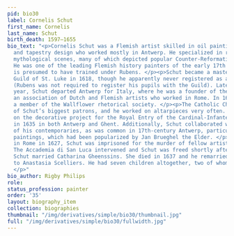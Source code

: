 ```yaml
---
pid: bio30
label: Cornelis Schut
first_name: Cornelis
last_name: Schut
birth_death: 1597–1655
bio_text: "<p>Cornelis Schut was a Flemish artist skilled in oil painting, engraving,
  and tapestry design who worked mostly in Antwerp. He specialized in religious and
  mythological scenes, many of which depicted popular Counter-Reformation subjects.
  He was one of the leading Flemish history painters of the early 17th century and
  is presumed to have trained under Rubens. </p><p>Schut became a master of the Antwerp
  Guild of St. Luke in 1618, though he apparently never registered as an apprentice
  (Rubens was not required to register his pupils with the Guild). Later that same
  year, Schut departed Antwerp for Italy, where he was a founder of the Bentvueghels,
  an association of Dutch and Flemish artists who worked in Rome. In 1630, he became
  a member of the Wallflower rhetorical society. </p><p>The Catholic Church was one
  of Schut’s biggest patrons, and he worked on altarpieces very often. He also worked
  on the decorative project for the Royal Entry of the Cardinal-Infante Ferdinand
  in 1635 in both Antwerp and Ghent. Additionally, Schut collaborated with several
  of his contemporaries, as was common in 17th-century Antwerp, particularly on garland
  paintings, which had been popularized by Jan Brueghel the Elder. </p><p>While working
  in Rome in 1627, Schut was imprisoned for the murder of fellow artist named Giusto.
  The Accademia di San Luca intervened and Schut was freed shortly after. In 1631,
  Schut married Catharina Gheenssins. She died in 1637 and he remarried the next year
  to Anastasia Scelliers. He had seven children altogether, two of whom died young.
  </p>"
bio_author: Rigby Philips
role:
status_profession: painter
order: '35'
layout: biography_item
collection: biographies
thumbnail: "/img/derivatives/simple/bio30/thumbnail.jpg"
full: "/img/derivatives/simple/bio30/fullwidth.jpg"
---
```

